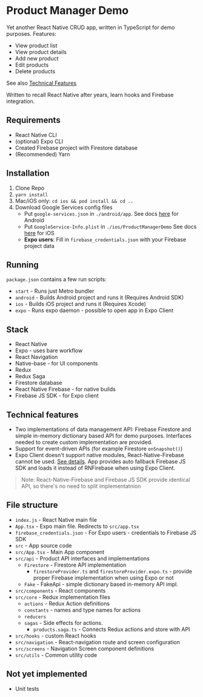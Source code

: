 # Product Manager Demo
Yet another React Native CRUD app, written in
TypeScript for demo purposes. Features:
- View product list
- View product details
- Add new product
- Edit products
- Delete products

See also [Technical Features](#technical-features)

Written to recall React Native after years, learn hooks
and Firebase integration.

## Requirements
* React Native CLI
* (optional) Expo CLI
* Created Firebase project with Firestore database
* (Recommended) Yarn

## Installation
1. Clone Repo
2. `yarn install`
3. Mac/iOS only: `cd ios && pod install && cd ..`
4. Download Google Services config files
   - Put `google-services.json` in `./android/app`.
   See docs [here](https://invertase.io/oss/react-native-firebase/quick-start/android-firebase-credentials) 
   for Android
   - Put `GoogleService-Info.plist` in `./ios/ProductManagerDemo`
   See docs [here](https://invertase.io/oss/react-native-firebase/quick-start/ios-firebase-credentials)
   for iOS
   - **Expo users**: Fill in `firebase_credentials.json` with your
   Firebase project data

## Running
`package.json` contains a few run scripts:
* `start` - Runs just Metro bundler
* `android` - Builds Android project and runs it (Requires Android SDK)
* `ios` - Builds iOS project and runs it (Requires Xcode)
* `expo` - Runs expo daemon - possible to open app in Expo Client

## Stack
* React Native
* Expo - uses bare workflow
* React Navigation 
* Native-base - for UI components
* Redux
* Redux Saga
* Firestore database
* React Native Firebase - for native builds
* Firebase JS SDK - for Expo client

## Technical features
* Two implementations of data management API: Firebase Firestore
and simple in-memory dictionary based API for demo purposes. Interfaces
needed to create custom implementation are provided.
* Support for event-driven APIs (for example Firestore `onSnapshot()`)
* Expo Client doesn't support native modules, React-Native-Firebase
cannot be used. [See details](https://docs.expo.io/versions/v36.0.0/guides/using-firebase/).
App provides auto fallback Firebase JS SDK and loads it instead of RNFirebase
when using Expo Client.
> Note: React-Native-Firebase and Firebase JS SDK provide identical API,
> so there's no need to split implementatnion

## File structure
* `index.js` - React Native main file
* `App.tsx` - Expo main file. Redirects to `src/app.tsx`
* `firebase_credentials.json` - For Expo users - credentials
 to Firebase JS SDK
* `src` - App source code
* `src/App.tsx` - Main App component
* `src/api` - Product API interfaces and implementations
  - `Firestore` - Firestore API implementation
    - `firestoreProvider.ts` and `firestoreProvider.expo.ts` - 
    provide proper Firebase implementation when using Expo or not
  - `Fake` - FakeApi - simple dictionary based in-memory API impl.
* `src/components` - React components
* `src/core` - Redux implementation files
  - `actions` - Redux Action definitions
  - `constants` - names and type names for actions
  - `reducers`
  - `sagas` - Side effects for actions.
    - `products.saga.ts` - Connects Redux actions and store with API
* `src/hooks` - custom React hooks
* `src/navigation` - React-navigation route and screen configuration
* `src/screens` - Navigation Screen component definitions
* `src/utils` - Common utility code

## Not yet implemented
* Unit tests
